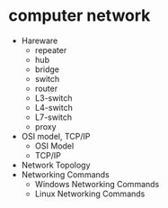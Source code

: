 # computer network
- Hareware
  - repeater
  - hub
  - bridge
  - switch
  - router
  - L3-switch
  - L4-switch
  - L7-switch
  - proxy
- OSI model, TCP/IP
  - OSI Model
  - TCP/IP
- Network Topology
- Networking Commands
  - Windows Networking Commands
  - Linux Networking Commands
